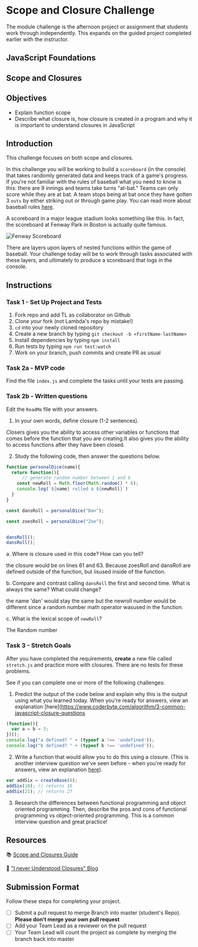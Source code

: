 # Scope and Closure Challenge

The module challenge is the afternoon project or assignment that students work through independently. This expands on the guided project completed earlier with the instructor.

## JavaScript Foundations

## Scope and Closures

## Objectives

- Explain function scope
- Describe what closure is, how closure is created in a program and why it is important to understand closures in JavaScript  

## Introduction

This challenge focuses on both scope and closures.

In this challenge you will be working to build a `scoreboard` (in the console) that takes randomly generated data and keeps track of a game's progress. If you're not familiar with the rules of baseball what you need to know is this: there are 9 innings and teams take turns "at-bat." Teams can only score while they are at bat. A team stops being at bat once they have gotten 3 `outs` by either striking out or through game play. You can read more about baseball rules [here](https://www.rulesofsport.com/sports/baseball.html).

A scoreboard in a major league stadium looks something like this. In fact, the scoreboard at Fenway Park in Boston is actually quite famous. 

![Fenway Scoreboard](https://storage.googleapis.com/afs-prod/media/media:e959506330fd4e5890023c93cfbaac55/800.jpeg)

There are layers upon layers of nested functions within the game of baseball. Your challenge today will be to work through tasks associated with these layers, and ultimately to produce a scoreboard that logs in the console.

## Instructions

### Task 1 - Set Up Project and Tests

1. Fork repo and add TL as collaborator on Github
2. Clone _your_ fork (not Lambda's repo by mistake!)
3. `cd` into your newly cloned repository
1. Create a new branch by typing `git checkout -b <firstName-lastName>`
4. Install dependencies by typing `npm install`
5. Run tests by typing `npm run test:watch`
6. Work on your branch, push commits and create PR as usual

### Task 2a - MVP code

Find the file `index.js` and complete the tasks until your tests are passing.

### Task 2b - Written questions

Edit the `ReadMe` file with your answers.

1. In your own words, define closure (1-2 sentences).

Closers gives you the ability to access other variables or functions that comes before the function that you are creating.It also gives you the ability to access functions after they have been closed.

2. Study the following code, then answer the questions below.

```js
function personalDice(name){
  return function(){
      // generate random number between 1 and 6
    const newRoll = Math.floor(Math.random() * 6);
    console.log(`${name} rolled a ${newRoll}`)
  }
}

const dansRoll = personalDice("Dan");

const zoesRoll = personalDice("Zoe");


dansRoll();
dansRoll();
```

a. Where is closure used in this code? How can you tell?

the closure would be on lines 61 and 63. Because zoesRoll and dansRoll are defined outside of the function, but iisused inside of the function.

b. Compare and contrast calling `dansRoll` the first and second time. What is always the same? What could change?

the name 'dan' would stay the same but the newroll number would be different since a random number math operator wasused in the function.

c. What is the lexical scope of `newRoll`? 

The Random number

### Task 3 - Stretch Goals

After you have completed the requirements, **create** a new file called `stretch.js` and practice more with closures. There are no tests for these problems.

See if you can complete one or more of the following challenges:

1. Predict the output of the code below and explain why this is the output using what you learned today. When you're ready for answers, view an explanation [here](https://www.coderbyte.com/algorithm/3-common-javascript-closure-questions

```js
(function(){
  var a = b = 3;
})();
console.log("a defined? " + (typeof a !== 'undefined'));
console.log("b defined? " + (typeof b !== 'undefined'));
```

2. Write a function that would allow you to do this using a closure. (This is another interview question we've seen before - when you're ready for answers, view an explanation [here](https://www.coderbyte.com/algorithm/3-common-javascript-closure-questions)).

```js
var addSix = createBase(6);
addSix(10); // returns 16
addSix(21); // returns 27
```

3. Research the differences between functional programming and object oriented programming. Then, describe the pros and cons of functional programming vs object-oriented programming. This is a common interview question and great practice!

## Resources

📚 [Scope and Closures Guide](https://css-tricks.com/javascript-scope-closures/)

🧠 ["I never Understood Closures" Blog](https://medium.com/dailyjs/i-never-understood-javascript-closures-9663703368e8)

## Submission Format

Follow these steps for completing your project.

- [ ] Submit a pull request to merge <firstName-lastName> Branch into master (student's  Repo). **Please don't merge your own pull request**
- [ ] Add your Team Lead as a reviewer on the pull request
- [ ] Your Team Lead will count the project as complete by merging the branch back into master
